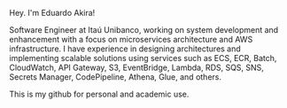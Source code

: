 Hey. I'm Eduardo Akira! 


Software Engineer at Itaú Unibanco, working on system development and enhancement with a focus on microservices architecture and AWS infrastructure.
I have experience in designing architectures and implementing scalable solutions using services such as ECS, ECR, Batch, CloudWatch, API Gateway, S3, EventBridge, Lambda, RDS, SQS, SNS, Secrets Manager, CodePipeline, Athena, Glue, and others.

This is my github for personal and academic use.

